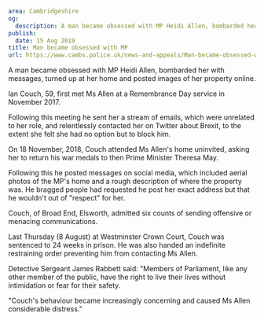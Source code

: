 ```yaml
area: Cambridgeshire
og:
  description: A man became obsessed with MP Heidi Allen, bombarded her with messages, turned up at her home and posted images of her property online.
publish:
  date: 15 Aug 2019
title: Man became obsessed with MP
url: https://www.cambs.police.uk/news-and-appeals/Man-became-obsessed-with-MP
```

A man became obsessed with MP Heidi Allen, bombarded her with messages, turned up at her home and posted images of her property online.

Ian Couch, 59, first met Ms Allen at a Remembrance Day service in November 2017.

Following this meeting he sent her a stream of emails, which were unrelated to her role, and relentlessly contacted her on Twitter about Brexit, to the extent she felt she had no option but to block him.

On 18 November, 2018, Couch attended Ms Allen's home uninvited, asking her to return his war medals to then Prime Minister Theresa May.

Following this he posted messages on social media, which included aerial photos of the MP's home and a rough description of where the property was. He bragged people had requested he post her exact address but that he wouldn't out of "respect" for her.

Couch, of Broad End, Elsworth, admitted six counts of sending offensive or menacing communications.

Last Thursday (8 August) at Westminster Crown Court, Couch was sentenced to 24 weeks in prison. He was also handed an indefinite restraining order preventing him from contacting Ms Allen.

Detective Sergeant James Rabbett said: "Members of Parliament, like any other member of the public, have the right to live their lives without intimidation or fear for their safety.

"Couch's behaviour became increasingly concerning and caused Ms Allen considerable distress."
